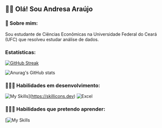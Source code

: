 ##  👋🏻 Olá! Sou Andresa Araújo
### 🌟 Sobre mim:
Sou estudante de Ciências Econômicas na Universidade Federal do Ceará (UFC) que resolveu estudar análise de dados.

### Estatísticas:

[![GitHub Streak](https://streak-stats.demolab.com/?user=andresa-araujo19&theme=dark&locale=pt-br)](https://git.io/streak-stats)

![Anurag's GitHub stats](https://github-readme-stats.vercel.app/api?username=andresa-araujo19&show_icons=true&theme=dark&locale=pt-br)

### 👩🏻‍💻 Habilidades em desenvolvimento:
![My Skills](https://skillicons.dev/icons?i=py,r&theme=dark)](https://skillicons.dev)
![Excel](https://img.shields.io/badge/Microsoft_Excel-217346?style=for-the-badge&logo=microsoft-excel&logoColor=white)

### 👩🏻‍💻 Habilidades que pretendo aprender:
[![My Skills](https://skillicons.dev/icons?i=mysql&theme=dark)

